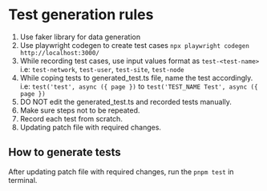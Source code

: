 # Test generation rules

1. Use faker library for data generation
2. Use playwright codegen to create test cases `npx playwright codegen http://localhost:3000/`
3. While recording test cases, use input values format as `test-<test-name>`
i.e: `test-network`, `test-user`, `test-site`, `test-node`
4. While coping tests to generated_test.ts file, name the test accordingly. i.e: `test('test', async ({ page })` to `test('TEST_NAME Test', async ({ page })`
5. DO NOT edit the generated_test.ts and recorded tests manually.
6. Make sure steps not to be repeated.
7. Record each test from scratch.
8. Updating patch file with required changes.

## How to generate tests

After updating patch file with required changes, run the `pnpm test` in terminal.
